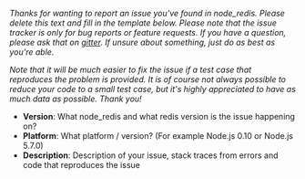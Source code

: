 _Thanks for wanting to report an issue you've found in node_redis. Please delete
this text and fill in the template below. Please note that the issue tracker is only
for bug reports or feature requests. If you have a question, please ask that on [gitter].
If unsure about something, just do as best as you're able._

_Note that it will be much easier to fix the issue if a test case that reproduces
the problem is provided. It is of course not always possible to reduce your code
to a small test case, but it's highly appreciated to have as much data as possible.
Thank you!_

* **Version**: What node_redis and what redis version is the issue happening on?
* **Platform**: What platform / version? (For example Node.js 0.10 or Node.js 5.7.0)
* **Description**: Description of your issue, stack traces from errors and code that reproduces the issue

[gitter]: https://gitter.im/NodeRedis/node_redis?utm_source=badge&utm_medium=badge&utm_campaign=pr-badge